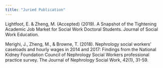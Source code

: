 ```yaml
---
title: "Juried Publication"
---
```


Lightfoot, E. & Zheng, M. (Accepted) (2019). A Snapshot of the Tightening Academic Job Market for Social Work Doctoral Students. Journal of Social Work Education.

Merighi, J., Zheng, M., & Browne, T. (2018). Nephrology social workers’ caseloads and hourly wages in 2014 and 2017: Findings from the National Kidney Foundation Council of Nephrology Social Workers professional practice survey. The Journal of Nephrology Social Work, 42(1), 31-59.

